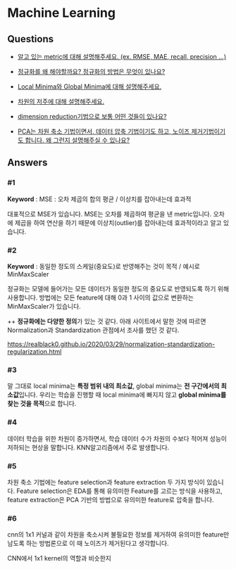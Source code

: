 # Machine Learning  

## Questions  
* [알고 있는 metric에 대해 설명해주세요. (ex. RMSE, MAE, recall, precision ...)](#1)  

* [정규화를 왜 해야할까요? 정규화의 방법은 무엇이 있나요?](#2)  

* [Local Minima와 Global Minima에 대해 설명해주세요.](#3)  

* [차원의 저주에 대해 설명해주세요.](#4)  

* [dimension reduction기법으로 보통 어떤 것들이 있나요?](#5)

* [PCA는 차원 축소 기법이면서, 데이터 압축 기법이기도 하고, 노이즈 제거기법이기도 합니다. 왜 그런지 설명해주실 수 있나요?](#6)

  

## Answers
### #1

**Keyword** : MSE : 오차 제곱의 합의 평균 / 이상치를 잡아내는데 효과적

대표적으로 MSE가 있습니다. MSE는 오차를 제곱하여 평균을 낸 metric입니다. 오차에 제곱을 하여 연산을 하기 때문에 이상치(outlier)를 잡아내는데 효과적이라고 알고 있습니다.



### #2

**Keyword** : 동일한 정도의 스케일(중요도)로 반영해주는 것이 목적 / 예시로 MinMaxScaler

정규화는 모델에 들어가는 모든 데이터가 동일한 정도의 중요도로 반영되도록 하기 위해 사용합니다. 방법에는 모든 feature에 대해 0과 1 사이의 값으로 변환하는 MinMaxScaler가 있습니다. 



++ **정규화에는 다양한 정의**가 있는 것 같다. 아래 사이트에서 말한 것에 따르면 Normalization과 Standardization 관점에서 조사를 했던 것 같다.

https://realblack0.github.io/2020/03/29/normalization-standardization-regularization.html



### #3

말 그대로 local minima는 **특정 범위 내의 최소값**, global minima는 **전 구간에서의 최소값**입니다. 우리는 학습을 진행할 때 local minima에 빠지지 않고 **global minima를 찾는 것을 목적**으로 합니다.



### #4

데이터 학습을 위한 차원이 증가하면서, 학습 데이터 수가 차원의 수보다 적어져 성능이 저하되는 현상을 말합니다. KNN알고리즘에서 주로 발생합니다.



### #5

차원 축소 기법에는 feature selection과 feature extraction 두 가지 방식이 있습니다. Feature selection은 EDA를 통해 유의미한 Feature를 고르는 방식을 사용하고, feature extraction은 PCA 기반의 방법으로 유의미한 feature로 압축을 합니다.



### #6

cnn의 1x1 커널과 같이 차원을 축소시켜  불필요한 정보를 제거하여 유의미한 feature만 남도록 하는 방법론으로 이 때 노이즈가 제거된다고 생각합니다.

CNN에서 1x1 kernel의 역할과 비슷한지